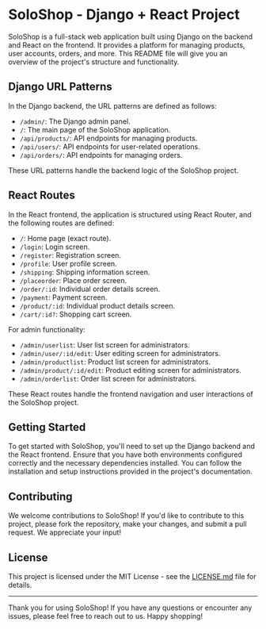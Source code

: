 # SoloShop - Django + React Project

SoloShop is a full-stack web application built using Django on the backend and React on the frontend. It provides a platform for managing products, user accounts, orders, and more. This README file will give you an overview of the project's structure and functionality.

## Django URL Patterns

In the Django backend, the URL patterns are defined as follows:

- `/admin/`: The Django admin panel.
- `/`: The main page of the SoloShop application.
- `/api/products/`: API endpoints for managing products.
- `/api/users/`: API endpoints for user-related operations.
- `/api/orders/`: API endpoints for managing orders.

These URL patterns handle the backend logic of the SoloShop project.

## React Routes

In the React frontend, the application is structured using React Router, and the following routes are defined:

- `/`: Home page (exact route).
- `/login`: Login screen.
- `/register`: Registration screen.
- `/profile`: User profile screen.
- `/shipping`: Shipping information screen.
- `/placeorder`: Place order screen.
- `/order/:id`: Individual order details screen.
- `/payment`: Payment screen.
- `/product/:id`: Individual product details screen.
- `/cart/:id?`: Shopping cart screen.

For admin functionality:

- `/admin/userlist`: User list screen for administrators.
- `/admin/user/:id/edit`: User editing screen for administrators.
- `/admin/productlist`: Product list screen for administrators.
- `/admin/product/:id/edit`: Product editing screen for administrators.
- `/admin/orderlist`: Order list screen for administrators.

These React routes handle the frontend navigation and user interactions of the SoloShop project.

## Getting Started

To get started with SoloShop, you'll need to set up the Django backend and the React frontend. Ensure that you have both environments configured correctly and the necessary dependencies installed. You can follow the installation and setup instructions provided in the project's documentation.

## Contributing

We welcome contributions to SoloShop! If you'd like to contribute to this project, please fork the repository, make your changes, and submit a pull request. We appreciate your input!

## License

This project is licensed under the MIT License - see the [LICENSE.md](LICENSE.md) file for details.

---

Thank you for using SoloShop! If you have any questions or encounter any issues, please feel free to reach out to us. Happy shopping!